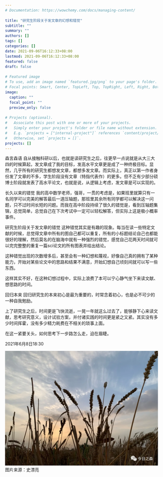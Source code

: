 ```yaml
---
# Documentation: https://wowchemy.com/docs/managing-content/

title: "研究生阶段关于发文章的幻想和错觉"
subtitle: ""
summary: ""
authors: []
tags: []
categories: []
date: 2021-09-06T16:12:33+08:00
lastmod: 2021-09-06T16:12:33+08:00
featured: false
draft: false

# Featured image
# To use, add an image named `featured.jpg/png` to your page's folder.
# Focal points: Smart, Center, TopLeft, Top, TopRight, Left, Right, BottomLeft, Bottom, BottomRight.
image:
  caption: ""
  focal_point: ""
  preview_only: false

# Projects (optional).
#   Associate this post with one or more of your projects.
#   Simply enter your project's folder or file name without extension.
#   E.g. `projects = ["internal-project"]` references `content/project/deep-learning/index.md`.
#   Otherwise, set `projects = []`.
projects: []
---
```

森言森语
自从接触科研以后，也就是读研究生之后，往更早一点说就是从大三大四的时候算起，发文章成了我的目标，发高水平文章更是成了一种终极目标。显然，几乎所有的研究生都想发文章，都想多发文章。而实际上，真正以第一作者身份发了文章的不多，学生阶段没有文章（特指代表作）的更多。但不乏有少部分硕博士阶段就发表了高水平论文，也就是说，从逻辑上考虑，发文章是可以实现的。

长久以来的错觉
我的高中数学老师，强哥，一贯的考虑是，如果班里就算只有一名同学可以完美的解答最后一道压轴题，那班里其余所有同学都可以解决这一问题，只不过时间长短的问题。而我在高中阶段持续了很久的错觉是，看到压轴题集锦，总觉简单，总觉自己在下次考试中一定可以轻松解答，但实际上这是极小概率事件。

研究生阶段关于发文章的错觉
这种错觉其实是有趣的现象。每当在读一些特定文献的时候，总觉得文章中所有的图自己都可以重复，所有的小标题结论自己也都能很好的理解，然后莫名的在脑海中就有一种强烈的错觉，感觉自己花两天时间就可以完完整整的重复一篇sci论文的所有图表并给出结论。

这种错觉出现的次数增多后，甚至会有一种幻想和蔑视，好像自己真的拥有了某种能力，开始对某些论文中的思路和结果不满意，开始幻想自己顷刻间就可以写一些东西。

这样其实不好，在这种幻想过程中，实际上浪费了本可以宁心静气坐下来读文献、想思路的时间。

回归本来
回归研究生的本来初心是最为重要的，时常念着初心，也是必不可少的一种自我勉励。

上了研究生之后，时间更是飞快流逝，一晃一年就这么过去了，能够静下心来读文献，思考研究意义，设计试验方案，并付诸实践的时间更是紧之又紧。其实没有多少时间挥霍，没有多少精力耗费在不相关的琐事上面。

在这一紧要关头，如何思考下一步路怎么走，迫在眉睫。

2021年6月8日18:30

![](p1.png)
图片来源：史漂亮